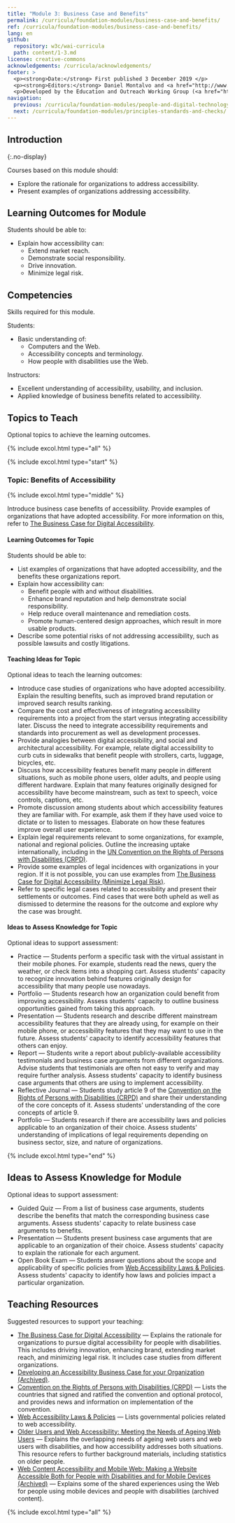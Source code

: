 ```yaml
---
title: "Module 3: Business Case and Benefits"
permalink: /curricula/foundation-modules/business-case-and-benefits/
ref: /curricula/foundation-modules/business-case-and-benefits/
lang: en
github:
  repository: w3c/wai-curricula
  path: content/1-3.md
license: creative-commons
acknowledgements: /curricula/acknowledgements/
footer: >
  <p><strong>Date:</strong> First published 3 December 2019 </p>
  <p><strong>Editors:</strong> Daniel Montalvo and <a href="http://www.w3.org/People/shadi/">Shadi Abou-Zahra</a>. Contributors: <a href="https://www.w3.org/WAI/EO/EOWG-members">EOWG Participants</a>. ACKNOWLEDGEMENTS lists contributors and credits.</p>
  <p>Developed by the Education and Outreach Working Group (<a href="http://www.w3.org/WAI/EO/">EOWG</a>). Developed with support from the <a href="https://www.w3.org/WAI/about/projects/wai-guide/">WAI-Guide Project</a> funded by the European Commission (EC) under the Horizon 2020 program (Grant Agreement 822245).</p>
navigation:
  previous: /curricula/foundation-modules/people-and-digital-technology/
  next: /curricula/foundation-modules/principles-standards-and-checks/
---
```


## Introduction
{:.no-display}
 
Courses based on this module should:

* Explore the rationale for organizations to address accessibility.
* Present examples of organizations addressing accessibility.

## Learning Outcomes for Module

Students should be able to:

* Explain how accessibility can:
  * Extend market reach.
  * Demonstrate social responsibility.
  * Drive innovation.
  * Minimize legal risk.

## Competencies

Skills required for this module.

Students:

* Basic understanding of:
  * Computers and the Web.
  * Accessibility concepts and terminology.
  * How people with disabilities use the Web.

Instructors:

* Excellent understanding of accessibility, usability, and inclusion.
* Applied knowledge of business benefits related to accessibility.

## Topics to Teach

Optional topics to achieve the learning outcomes.

{% include excol.html type="all" %}

{% include excol.html type="start" %}

### Topic: Benefits of Accessibility

{% include excol.html type="middle" %}

Introduce business case benefits of accessibility. Provide examples of organizations that have adopted accessibility. For more information on this, refer to [The Business Case for Digital Accessibility](/business-case/).

#### Learning Outcomes for Topic

Students should be able to:

* List examples of organizations that have adopted accessibility, and the benefits these organizations report.
* Explain how accessibility can:
  * Benefit people with and without disabilities.
  * Enhance brand reputation and help demonstrate social responsibility.
  * Help reduce overall maintenance and remediation costs.
  * Promote human-centered design approaches, which result in more usable products.
* Describe some potential risks of not addressing accessibility, such as possible lawsuits and costly litigations.

#### Teaching Ideas  for Topic

Optional ideas to teach the learning outcomes:

* Introduce case studies of organizations who have adopted accessibility. Explain the resulting benefits, such as improved brand reputation or improved search results ranking.
* Compare the cost and effectiveness of integrating accessibility requirements into a project from the start versus integrating accessibility later. Discuss the need to integrate accessibility requirements and standards into procurement as well as development processes.
* Provide analogies between digital accessibility, and social and architectural accessibility. For example, relate digital accessibility to curb cuts in sidewalks that benefit people with strollers, carts, luggage, bicycles, etc.
* Discuss how accessibility features benefit many people in different situations, such as mobile phone users, older adults, and people using different hardware. Explain that many features originally designed for accessibility have become mainstream, such as text to speech, voice controls, captions, etc.
* Promote discussion among students about which accessibility features they are familiar with. For example, ask them if they have used voice to dictate or to listen to messages. Elaborate on how these features improve overall user experience.
* Explain legal requirements relevant to some organizations, for example, national and regional policies. Outline the increasing uptake internationally, including in the [UN Convention on the Rights of Persons with Disabilities (CRPD)](https://www.un.org/development/desa/disabilities/convention-on-the-rights-of-persons-with-disabilities.html).
* Provide some examples of legal incidences with organizations in your region. If it is not possible, you can use examples from [The Business Case for Digital Accessibility (Minimize Legal Risk)](/business-case/#minimize-legal-risk).
* Refer to specific legal cases related to accessibility and present their settlements or outcomes. Find cases that were both upheld as well as dismissed to determine the reasons for the outcome and explore why the case was brought.

#### Ideas to Assess Knowledge for Topic

Optional ideas to support assessment:

* Practice &mdash; Students perform a specific task with the virtual assistant in their mobile phones. For example, students read the news, query the weather, or check items into a shopping cart. Assess students' capacity to recognize innovation behind features originally design for accessibility that many people use nowadays.
* Portfolio &mdash; Students research how an organization could benefit from improving accessibility. Assess students' capacity to outline business opportunities gained from taking this approach.
* Presentation &mdash; Students research and describe different mainstream accessibility features that they are already using, for example on their mobile phone, or accessibility features that they may want to use in the future. Assess students' capacity to identify  accessibility features that others can enjoy.
* Report &mdash; Students write a report about publicly-available accessibility testimonials and business case arguments from different organizations. Advise students that testimonials are often not easy to verify and may require further analysis. Assess students' capacity to identify business case arguments that others are using to implement accessibility.
* Reflective Journal &mdash; Students study article 9 of the [Convention on the Rights of Persons with Disabilities (CRPD)](https://www.un.org/development/desa/disabilities/convention-on-the-rights-of-persons-with-disabilities.html) and share their understanding of the core concepts of it. Assess students' understanding of the core concepts of article 9.
* Portfolio &mdash; Students research if there are accessibility laws and policies applicable to an organization of their choice. Assess students' understanding of implications of legal requirements depending on business sector, size, and nature of organizations.

{% include excol.html type="end" %}

## Ideas to Assess Knowledge for Module

Optional ideas to support assessment:

* Guided Quiz &mdash; From a list of business case arguments, students describe the benefits that match the corresponding business case arguments. Assess students' capacity to relate business case arguments to benefits.
* Presentation &mdash; Students present business case arguments that are applicable to an organization of their choice. Assess students' capacity to explain the rationale for each argument.
* Open Book Exam &mdash; Students answer questions about the scope and applicability of specific policies from [Web Accessibility Laws & Policies](/policies/). Assess students' capacity to identify how laws and policies impact a particular organization.

## Teaching Resources

Suggested resources to support your teaching:

* [The Business Case for Digital Accessibility](/business-case/) &mdash; Explains the rationale for organizations to pursue digital accessibility for people with disabilities. This includes driving innovation, enhancing brand, extending market reach, and minimizing legal risk. It includes case studies from different organizations.
* [Developing an Accessibility Business Case for your Organization (Archived)](/business-case/archive/).
* [Convention on the Rights of Persons with Disabilities (CRPD)](https://www.un.org/development/desa/disabilities/convention-on-the-rights-of-persons-with-disabilities.html) &mdash; Lists the countries that signed and ratified the convention and optional protocol, and provides news and information on implementation of the convention.
* [Web Accessibility Laws & Policies](/policies/) &mdash; Lists governmental policies related to web accessibility.
* [Older Users and Web Accessibility: Meeting the Needs of Ageing Web Users](/older-users/) &mdash; Explains the overlapping needs of ageing web users and web users with disabilities, and how accessibility addresses both situations. This resource refers to further background materials, including statistics on older people.
* [Web Content Accessibility and Mobile Web: Making a Website Accessible Both for People with Disabilities and for Mobile Devices (Archived)](/standards-guidelines/wcag-mobile-overlap/) &mdash; Explains some of the shared experiences using the Web for people using mobile devices and people with disabilities (archived content).

{% include excol.html type="all" %}


